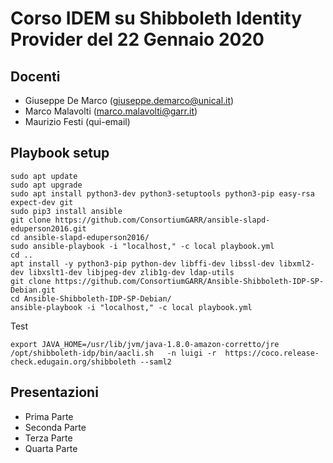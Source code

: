 # Corso IDEM su Shibboleth Identity Provider del 22 Gennaio 2020

## Docenti
* Giuseppe De Marco (giuseppe.demarco@unical.it)
* Marco Malavolti (marco.malavolti@garr.it)
* Maurizio Festi (qui-email)

## Playbook setup

````
sudo apt update
sudo apt upgrade
sudo apt install python3-dev python3-setuptools python3-pip easy-rsa expect-dev git
sudo pip3 install ansible
git clone https://github.com/ConsortiumGARR/ansible-slapd-eduperson2016.git
cd ansible-slapd-eduperson2016/
sudo ansible-playbook -i "localhost," -c local playbook.yml
cd ..
apt install -y python3-pip python-dev libffi-dev libssl-dev libxml2-dev libxslt1-dev libjpeg-dev zlib1g-dev ldap-utils
git clone https://github.com/ConsortiumGARR/Ansible-Shibboleth-IDP-SP-Debian.git
cd Ansible-Shibboleth-IDP-SP-Debian/
ansible-playbook -i "localhost," -c local playbook.yml
````

Test 
````
export JAVA_HOME=/usr/lib/jvm/java-1.8.0-amazon-corretto/jre
/opt/shibboleth-idp/bin/aacli.sh   -n luigi -r  https://coco.release-check.edugain.org/shibboleth --saml2
````

## Presentazioni

* Prima Parte
* Seconda Parte
* Terza Parte
* Quarta Parte
